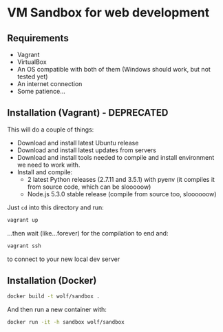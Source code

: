 # VM Sandbox for web development

## Requirements

- Vagrant
- VirtualBox
- An OS compatible with both of them (Windows should work, but not tested yet)
- An internet connection
- Some patience...

## Installation (Vagrant) - DEPRECATED

This will do a couple of things:

- Download and install latest Ubuntu release
- Download and install latest updates from servers
- Download and install tools needed to compile and install environment we need to work with.
- Install and compile:
    - 2 latest Python releases (2.7.11 and 3.5.1) with pyenv (it compiles it from source code, which can be slooooow)
    - Node.js 5.3.0 stable release (compile from source too, sloooooow)

Just `cd` into this directory and run:

``` bash
vagrant up
```

...then wait (like...forever) for the compilation to end and:

``` bash
vagrant ssh
```

to connect to your new local dev server

## Installation (Docker)

``` bash
docker build -t wolf/sandbox .
```

And then run a new container with:

``` bash
docker run -it -h sandbox wolf/sandbox
```

